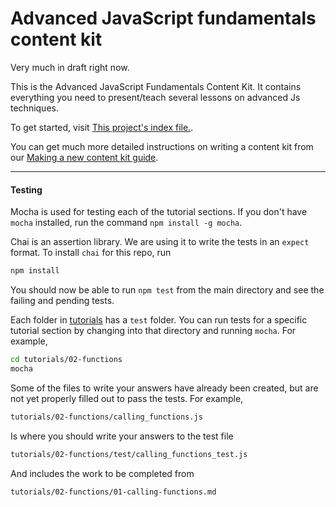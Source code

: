 
# Advanced JavaScript fundamentals content kit
Very much in draft right now.

This is the Advanced JavaScript Fundamentals Content Kit. It contains everything you need to present/teach several lessons on advanced Js techniques.

To get started, visit [This project's index file.](http://mdn.github.io/advanced-js-fundamentals-ck/).

You can get much more detailed instructions on writing a content kit from our [Making a new content kit guide](http://chrisdavidmills.github.io/content-kit-guide/).

---

#### Testing

Mocha is used for testing each of the tutorial sections. If you don't have
`mocha` installed, run the command `npm install -g mocha`.

Chai is an assertion library. We are using it to write the tests in an `expect`
format. To install `chai` for this repo, run

```sh
npm install
```

You should now be able to run `npm test` from the main directory and see the
failing and pending tests.

Each folder in [tutorials](https://github.com/mdn/advanced-js-fundamentals-ck/tree/gh-pages/tutorials)
has a `test` folder. You can run tests for a specific tutorial section by
changing into that directory and running `mocha`. For example,

```sh
cd tutorials/02-functions
mocha
```

Some of the files to write your answers have already been created, but are not
yet properly filled out to pass the tests. For example,

```sh
tutorials/02-functions/calling_functions.js
```

Is where you should write your answers to the test file

```sh
tutorials/02-functions/test/calling_functions_test.js
```

And includes the work to be completed from

```sh
tutorials/02-functions/01-calling-functions.md
```
